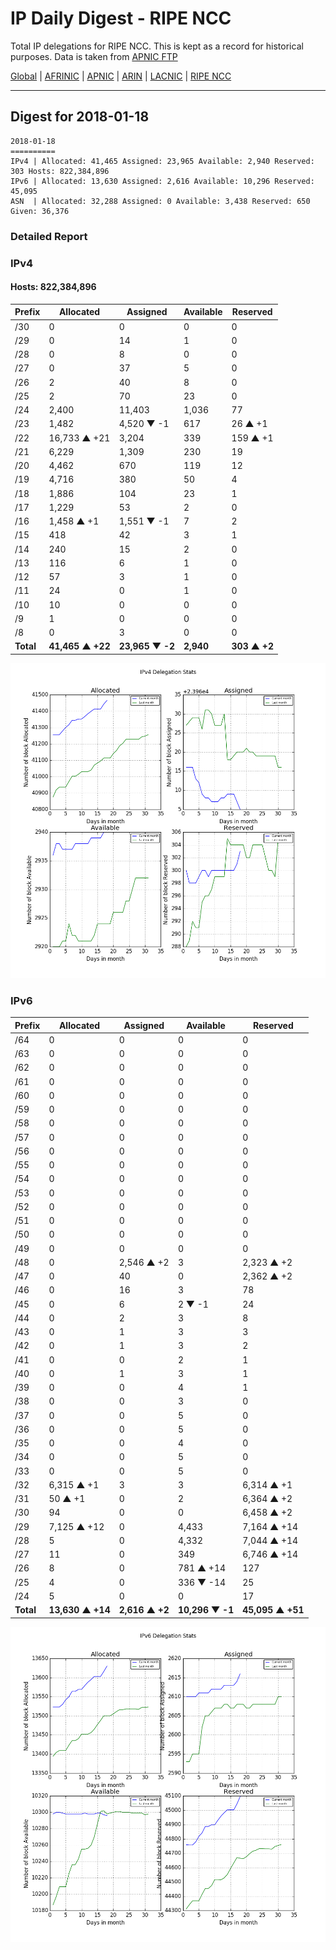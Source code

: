 # IP Daily Digest - RIPE NCC

Total IP delegations for RIPE NCC. This is kept as a record for historical purposes. Data is taken from [APNIC FTP](https://ftp.apnic.net/)

[Global](https://github.com/csmets/IP-Daily-Digest) | [AFRINIC](https://github.com/csmets/IP-Daily-Digest/tree/master/archives/AFRINIC) | [APNIC](https://github.com/csmets/IP-Daily-Digest/tree/master/archives/APNIC) | [ARIN](https://github.com/csmets/IP-Daily-Digest/tree/master/archives/ARIN) | [LACNIC](https://github.com/csmets/IP-Daily-Digest/tree/master/archives/LACNIC) | [RIPE NCC](https://github.com/csmets/IP-Daily-Digest/tree/master/archives/RIPE_NCC)

---

## Digest for 2018-01-18
```
2018-01-18
==========
IPv4 | Allocated: 41,465 Assigned: 23,965 Available: 2,940 Reserved: 303 Hosts: 822,384,896
IPv6 | Allocated: 13,630 Assigned: 2,616 Available: 10,296 Reserved: 45,095
ASN  | Allocated: 32,288 Assigned: 0 Available: 3,438 Reserved: 650 Given: 36,376
```

### Detailed Report

### IPv4

#### Hosts: **822,384,896**

| Prefix | Allocated | Assigned | Available | Reserved |
| ----- | ----- | ----- | ----- | ----- |
| /30 | 0 | 0 | 0 | 0 |
| /29 | 0 | 14 | 1 | 0 |
| /28 | 0 | 8 | 0 | 0 |
| /27 | 0 | 37 | 5 | 0 |
| /26 | 2 | 40 | 8 | 0 |
| /25 | 2 | 70 | 23 | 0 |
| /24 | 2,400 | 11,403 | 1,036 | 77 |
| /23 | 1,482 | 4,520 ▼ -1 | 617 | 26 ▲ +1 |
| /22 | 16,733 ▲ +21 | 3,204 | 339 | 159 ▲ +1 |
| /21 | 6,229 | 1,309 | 230 | 19 |
| /20 | 4,462 | 670 | 119 | 12 |
| /19 | 4,716 | 380 | 50 | 4 |
| /18 | 1,886 | 104 | 23 | 1 |
| /17 | 1,229 | 53 | 2 | 0 |
| /16 | 1,458 ▲ +1 | 1,551 ▼ -1 | 7 | 2 |
| /15 | 418 | 42 | 3 | 1 |
| /14 | 240 | 15 | 2 | 0 |
| /13 | 116 | 6 | 1 | 0 |
| /12 | 57 | 3 | 1 | 0 |
| /11 | 24 | 0 | 1 | 0 |
| /10 | 10 | 0 | 0 | 0 |
| /9 | 1 | 0 | 0 | 0 |
| /8 | 0 | 3 | 0 | 0 |
| **Total** | **41,465 ▲ +22** | **23,965 ▼ -2** | **2,940** | **303 ▲ +2** |

![ipv4-stats](ipv4-figure.png)

### IPv6

| Prefix | Allocated | Assigned | Available | Reserved |
| ----- | ----- | ----- | ----- | ----- |
| /64 | 0 | 0 | 0 | 0 |
| /63 | 0 | 0 | 0 | 0 |
| /62 | 0 | 0 | 0 | 0 |
| /61 | 0 | 0 | 0 | 0 |
| /60 | 0 | 0 | 0 | 0 |
| /59 | 0 | 0 | 0 | 0 |
| /58 | 0 | 0 | 0 | 0 |
| /57 | 0 | 0 | 0 | 0 |
| /56 | 0 | 0 | 0 | 0 |
| /55 | 0 | 0 | 0 | 0 |
| /54 | 0 | 0 | 0 | 0 |
| /53 | 0 | 0 | 0 | 0 |
| /52 | 0 | 0 | 0 | 0 |
| /51 | 0 | 0 | 0 | 0 |
| /50 | 0 | 0 | 0 | 0 |
| /49 | 0 | 0 | 0 | 0 |
| /48 | 0 | 2,546 ▲ +2 | 3 | 2,323 ▲ +2 |
| /47 | 0 | 40 | 0 | 2,362 ▲ +2 |
| /46 | 0 | 16 | 3 | 78 |
| /45 | 0 | 6 | 2 ▼ -1 | 24 |
| /44 | 0 | 2 | 3 | 8 |
| /43 | 0 | 1 | 3 | 3 |
| /42 | 0 | 1 | 3 | 2 |
| /41 | 0 | 0 | 2 | 1 |
| /40 | 0 | 1 | 3 | 1 |
| /39 | 0 | 0 | 4 | 1 |
| /38 | 0 | 0 | 3 | 0 |
| /37 | 0 | 0 | 5 | 0 |
| /36 | 0 | 0 | 5 | 0 |
| /35 | 0 | 0 | 4 | 0 |
| /34 | 0 | 0 | 5 | 0 |
| /33 | 0 | 0 | 5 | 0 |
| /32 | 6,315 ▲ +1 | 3 | 3 | 6,314 ▲ +1 |
| /31 | 50 ▲ +1 | 0 | 2 | 6,364 ▲ +2 |
| /30 | 94 | 0 | 0 | 6,458 ▲ +2 |
| /29 | 7,125 ▲ +12 | 0 | 4,433 | 7,164 ▲ +14 |
| /28 | 5 | 0 | 4,332 | 7,044 ▲ +14 |
| /27 | 11 | 0 | 349 | 6,746 ▲ +14 |
| /26 | 8 | 0 | 781 ▲ +14 | 127 |
| /25 | 4 | 0 | 336 ▼ -14 | 25 |
| /24 | 5 | 0 | 0 | 17 |
| **Total** | **13,630 ▲ +14** | **2,616 ▲ +2** | **10,296 ▼ -1** | **45,095 ▲ +51** |

![ipv6-stats](ipv6-figure.png)